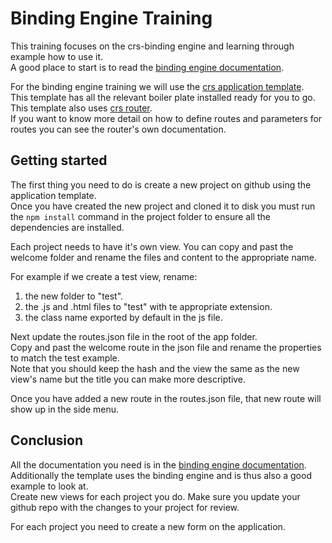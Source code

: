 # Binding Engine Training

This training focuses on the crs-binding engine and learning through example how to use it.  
A good place to start is to read the [binding engine documentation](https://github.com/caperaven/crs-binding-documentation).

For the binding engine training we will use the [crs application template](https://github.com/caperaven/crs-application-template).  
This template has all the relevant boiler plate installed ready for you to go.  
This template also uses [crs router](https://github.com/caperaven/crs-router).  
If you want to know more detail on how to define routes and parameters for routes you can see the router's own documentation.

## Getting started
The first thing you need to do is create a new project on github using the application template.  
Once you have created the new project and cloned it to disk you must run the `npm install` command in the project folder to ensure all the dependencies are installed.

Each project needs to have it's own view.
You can copy and past the welcome folder and rename the files and content to the appropriate name.

For example if we create a test view, rename:
1. the new folder to "test".
1. the .js and .html files to "test" with te appropriate extension.
1. the class name exported by default in the js file.

Next update the routes.json file in the root of the app folder.  
Copy and past the welcome route in the json file and rename the properties to match the test example.  
Note that you should keep the hash and the view the same as the new view's name but the title you can make more descriptive.

Once you have added a new route in the routes.json file, that new route will show up in the side menu.

## Conclusion
All the documentation you need is in the [binding engine documentation](https://github.com/caperaven/crs-binding-documentation).  
Additionally the template uses the binding engine and is thus also a good example to look at.  
Create new views for each project you do.
Make sure you update your github repo with the changes to your project for review.

For each project you need to create a new form on the application.

